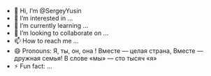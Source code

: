 - 👋 Hi, I’m @SergeyYusin
- 👀 I’m interested in ...
- 🌱 I’m currently learning ...
- 💞️ I’m looking to collaborate on ...
- 📫 How to reach me ...
- 😄 Pronouns: Я, ты, он, она ! Вместе — целая страна, Вместе — дружная семья! В слове «мы» — сто тысяч «я»
- ⚡ Fun fact: ...

<!---
SergeyYusin/SergeyYusin is a ✨ special ✨ repository because its `README.md` (this file) appears on your GitHub profile.
You can click the Preview link to take a look at your changes.
--->
